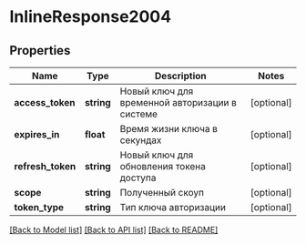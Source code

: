 # InlineResponse2004

## Properties
Name | Type | Description | Notes
------------ | ------------- | ------------- | -------------
**access_token** | **string** | Новый ключ для временной авторизации в системе | [optional] 
**expires_in** | **float** | Время жизни ключа в секундах | [optional] 
**refresh_token** | **string** | Новый ключ для обновления токена доступа | [optional] 
**scope** | **string** | Полученный скоуп | [optional] 
**token_type** | **string** | Тип ключа авторизации | [optional] 

[[Back to Model list]](../../README.md#documentation-for-models) [[Back to API list]](../../README.md#documentation-for-api-endpoints) [[Back to README]](../../README.md)

